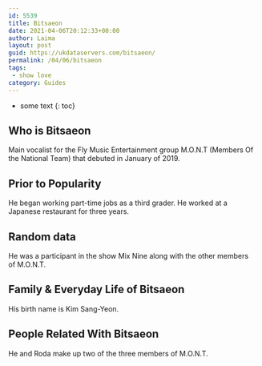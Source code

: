 ```yaml
---
id: 5539
title: Bitsaeon
date: 2021-04-06T20:12:33+00:00
author: Laima
layout: post
guid: https://ukdataservers.com/bitsaeon/
permalink: /04/06/bitsaeon
tags:
 - show love
category: Guides
---
```


* some text
{: toc}


## Who is Bitsaeon
                  
                  
                  
Main vocalist for the Fly Music Entertainment group M.O.N.T (Members Of the National Team) that debuted in January of 2019.
                  
              
            
              
            
                
                
                
## Prior to Popularity
                  
                  
                  
He began working part-time jobs as a third grader. He worked at a Japanese restaurant for three years.
                  
              
            
              
            
                
                
                
## Random data
                  
                  
                  
He was a participant in the show Mix Nine along with the other members of M.O.N.T.
                  
              
            
              
            
                
                
                
## Family & Everyday Life of Bitsaeon
                  
                  
                  
His birth name is Kim Sang-Yeon.
                  
              
            
              
            
                
                
                
## People Related With Bitsaeon
                  
                  
                  
He and Roda make up two of the three members of M.O.N.T.
                  
              
            
              
            
                
              
            
              
              
            
            
              
            
          
          
          